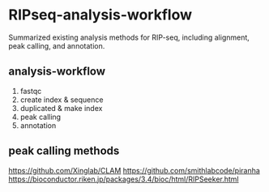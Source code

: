 # RIPseq-analysis-workflow
Summarized existing analysis methods for RIP-seq, including alignment, peak calling, and annotation.

## analysis-workflow
1. fastqc
2. create index & sequence
3. duplicated & make index
4. peak calling
5. annotation

## peak calling methods

https://github.com/Xinglab/CLAM
https://github.com/smithlabcode/piranha
https://bioconductor.riken.jp/packages/3.4/bioc/html/RIPSeeker.html
